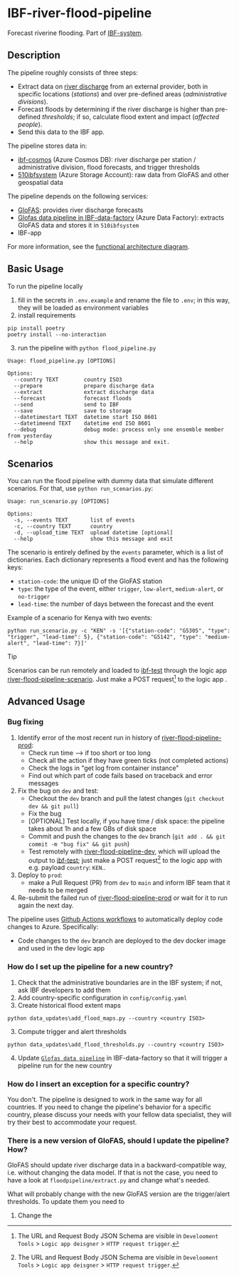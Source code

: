 # IBF-river-flood-pipeline

Forecast riverine flooding. Part of [IBF-system](https://github.com/rodekruis/IBF-system).

## Description

The pipeline roughly consists of three steps:
* Extract data on [river discharge](https://en.wikipedia.org/wiki/Discharge_(hydrology)) from an external provider, both in specific locations (_stations_) and over pre-defined areas (_administrative divisions_).
* Forecast floods by determining if the river discharge is higher than pre-defined _thresholds_; if so, calculate flood extent and impact (_affected people_).
* Send this data to the IBF app.

The pipeline stores data in:
* [ibf-cosmos](https://portal.azure.com/#@rodekruis.onmicrosoft.com/resource/subscriptions/57b0d17a-5429-4dbb-8366-35c928e3ed94/resourceGroups/IBF-system/overview) (Azure Cosmos DB): river discharge per station / administrative division, flood forecasts, and trigger thresholds
* [510ibfsystem](https://portal.azure.com/#@rodekruis.onmicrosoft.com/resource/subscriptions/57b0d17a-5429-4dbb-8366-35c928e3ed94/resourceGroups/IBF-system/providers/Microsoft.Storage/storageAccounts/510ibfsystem/overview) (Azure Storage Account): raw data from GloFAS and other geospatial data 

The pipeline depends on the following services:
* [GloFAS](https://global-flood.emergency.copernicus.eu/): provides river discharge forecasts
* [Glofas data pipeline in IBF-data-factory](https://adf.azure.com/en/authoring/pipeline/GloFAS%20data%20pipeline?factory=%2Fsubscriptions%2F57b0d17a-5429-4dbb-8366-35c928e3ed94%2FresourceGroups%2FIBF-system%2Fproviders%2FMicrosoft.DataFactory%2Ffactories%2FIBF-data-factory) (Azure Data Factory): extracts GloFAS data and stores it in `510ibfsystem`
* IBF-app 

For more information, see the [functional architecture diagram](https://miro.com/app/board/uXjVK7Valso=/?moveToWidget=3458764592859255828&cot=14).

## Basic Usage

To run the pipeline locally
1. fill in the secrets in `.env.example` and rename the file to `.env`; in this way, they will be loaded as environment variables
2. install requirements
```
pip install poetry
poetry install --no-interaction
```
3. run the pipeline with `python flood_pipeline.py`
```
Usage: flood_pipeline.py [OPTIONS]

Options:
  --country TEXT        country ISO3
  --prepare             prepare discharge data
  --extract             extract discharge data
  --forecast            forecast floods
  --send                send to IBF
  --save                save to storage
  --datetimestart TEXT  datetime start ISO 8601
  --datetimeend TEXT    datetime end ISO 8601
  --debug               debug mode: process only one ensemble member from yesterday
  --help                show this message and exit.
```

## Scenarios

You can run the flood pipeline with dummy data that simulate different scenarios. For that, use `python run_scenarios.py`:
```
Usage: run_scenario.py [OPTIONS]

Options:
  -s, --events TEXT       list of events
  -c, --country TEXT      country
  -d, --upload_time TEXT  upload datetime [optional]
  --help                  show this message and exit
```

The scenario is entirely defined by the `events` parameter, which is a list of dictionaries. Each dictionary represents a flood event and has the following keys:
* `station-code`: the unique ID of the GloFAS station
* `type`: the type of the event, either `trigger`, `low-alert`, `medium-alert`, or `no-trigger`
* `lead-time`: the number of days between the forecast and the event

Example of a scenario for Kenya with two events:
```
python run_scenario.py -c "KEN" -s '[{"station-code": "G5305", "type": "trigger", "lead-time": 5}, {"station-code": "G5142", "type": "medium-alert", "lead-time": 7}]'
```

> [!TIP]
> Scenarios can be run remotely and loaded to [ibf-test](https://ibf-test.510.global/) through the logic app [river-flood-pipeline-scenario](https://portal.azure.com/#@rodekruis.onmicrosoft.com/resource/subscriptions/57b0d17a-5429-4dbb-8366-35c928e3ed94/resourceGroups/IBF-system/providers/Microsoft.Logic/workflows/river-flood-pipeline-scenario/logicApp). 
> Just make a POST request[^1] to the logic app .

## Advanced Usage

### Bug fixing

1. Identify error of the most recent run in history of [river-flood-pipeline-prod](https://portal.azure.com/#@rodekruis.onmicrosoft.com/resource/subscriptions/57b0d17a-5429-4dbb-8366-35c928e3ed94/resourceGroups/IBF-system/providers/Microsoft.Logic/workflows/river-flood-pipeline-prod/logicApp):
   * Check run time --> if too short or too long
   * Check all the action if they have green ticks (not completed actions)
   * Check the logs in "get log from container instance" 
   * Find out which part of code fails based on traceback and error messages
2. Fix the bug on `dev` and test:
   * Checkout the `dev` branch and pull the latest changes (`git checkout dev && git pull`)
   * Fix the bug
   * [OPTIONAL] Test locally, if you have time / disk space: the pipeline takes about 1h and a few GBs of disk space
   * Commit and push the changes to the `dev` branch (`git add . && git commit -m "bug fix" && git push`)
   * Test remotely with [river-flood-pipeline-dev](https://portal.azure.com/#@rodekruis.onmicrosoft.com/resource/subscriptions/57b0d17a-5429-4dbb-8366-35c928e3ed94/resourceGroups/IBF-system/providers/Microsoft.Logic/workflows/river-flood-pipeline-dev/logicApp), which will upload the output to [ibf-test](https://ibf-test.510.global/); 
just make a POST request[^1] to the logic app with e.g. payload `country`: `KEN`..
3. Deploy to `prod`:
   * make a Pull Request (PR) from `dev` to `main` and inform IBF team that it needs to be merged
4. Re-submit the failed run of [river-flood-pipeline-prod](https://portal.azure.com/#@rodekruis.onmicrosoft.com/resource/subscriptions/57b0d17a-5429-4dbb-8366-35c928e3ed94/resourceGroups/IBF-system/providers/Microsoft.Logic/workflows/river-flood-pipeline-prod/logicApp) or wait for it to run again the next day.

The pipeline uses [Github Actions workflows](https://github.com/rodekruis/IBF-river-flood-pipeline/tree/main/.github/workflows) to automatically deploy code changes to Azure. Specifically:
* Code changes to the `dev` branch are deployed to the dev docker image and used in the dev logic app

[^1]: The URL and Request Body JSON Schema are visible in `Develooment Tools` > `Logic app deisgner` > `HTTP request trigger`.

### How do I set up the pipeline for a new country?

1. Check that the administrative boundaries are in the IBF system; if not, ask IBF developers to add them
2. Add country-specific configuration in `config/config.yaml`
3. Create historical flood extent maps
```
python data_updates\add_flood_maps.py --country <country ISO3>
```
3. Compute trigger and alert thresholds
```
python data_updates\add_flood_thresholds.py --country <country ISO3>
```
4. Update [`Glofas data pipeline`](https://adf.azure.com/en/authoring/pipeline/GloFAS%20data%20pipeline?factory=%2Fsubscriptions%2F57b0d17a-5429-4dbb-8366-35c928e3ed94%2FresourceGroups%2FIBF-system%2Fproviders%2FMicrosoft.DataFactory%2Ffactories%2FIBF-data-factory) in IBF-data-factory so that it will trigger a pipeline run for the new country

### How do I insert an exception for a specific country?

You don't. The pipeline is designed to work in the same way for all countries.
If you need to change the pipeline's behavior for a specific country, please discuss your needs with your fellow data specialist, they will try their best to accommodate your request.

### There is a new version of GloFAS, should I update the pipeline? How?

GloFAS should update river discharge data in a backward-compatible way, i.e. without changing the data model. If that is not the case, you need 
to have a look at `floodpipeline/extract.py` and change what's needed.

What will probably change with the new GloFAS version are the trigger/alert thresholds. To update them you need to
1. Change the 


